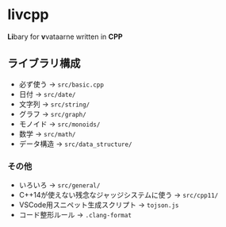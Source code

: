 # livcpp
**Li**bary for **v**vataarne written in **CPP**

## ライブラリ構成
* 必ず使う → `src/basic.cpp`
* 日付 → `src/date/`
* 文字列 → `src/string/`
* グラフ → `src/graph/`
* モノイド → `src/monoids/`
* 数学 → `src/math/`
* データ構造 → `src/data_structure/`

### その他
* いろいろ → `src/general/`
* C++14が使えない残念なジャッジシステムに使う → `src/cpp11/`
* VSCode用スニペット生成スクリプト → `tojson.js`
* コード整形ルール → `.clang-format`
